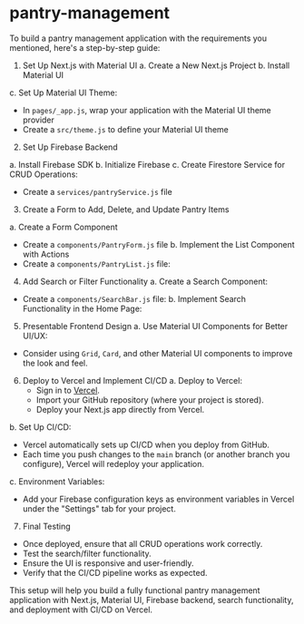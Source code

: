# pantry-management
To build a pantry management application with the requirements you mentioned, here's a step-by-step guide:

1. Set Up Next.js with Material UI
a. Create a New Next.js Project
b. Install Material UI

c. Set Up Material UI Theme:
-  In `pages/_app.js`, wrap your application with the Material UI theme provider
-  Create a `src/theme.js` to define your Material UI theme


2. Set Up Firebase Backend

a. Install Firebase SDK
b. Initialize Firebase
c. Create Firestore Service for CRUD Operations:
-  Create a `services/pantryService.js` file

3. Create a Form to Add, Delete, and Update Pantry Items

a. Create a Form Component
-  Create a `components/PantryForm.js` file
b. Implement the List Component with Actions
-  Create a `components/PantryList.js` file:


4. Add Search or Filter Functionality
a. Create a Search Component:
-  Create a `components/SearchBar.js` file:
b. Implement Search Functionality in the Home Page:


5. Presentable Frontend Design
a. Use Material UI Components for Better UI/UX:
-  Consider using `Grid`, `Card`, and other Material UI components to improve the look and feel.

6. Deploy to Vercel and Implement CI/CD
a.  Deploy to Vercel:
   - Sign in to [Vercel](https://vercel.com/).
   - Import your GitHub repository (where your project is stored).
   - Deploy your Next.js app directly from Vercel.

b. Set Up CI/CD:
   - Vercel automatically sets up CI/CD when you deploy from GitHub.
   - Each time you push changes to the `main` branch (or another branch you configure), Vercel will redeploy your application.

c. Environment Variables:
   - Add your Firebase configuration keys as environment variables in Vercel under the "Settings" tab for your project.

 7. Final Testing
   - Once deployed, ensure that all CRUD operations work correctly.
   - Test the search/filter functionality.
   - Ensure the UI is responsive and user-friendly.
   - Verify that the CI/CD pipeline works as expected.

This setup will help you build a fully functional pantry management application with Next.js, Material UI, Firebase backend, search functionality, and deployment with CI/CD on Vercel.
